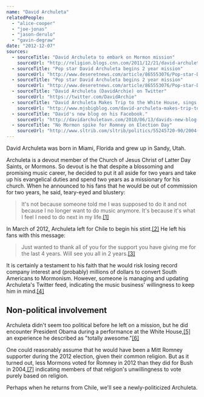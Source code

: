 ```yaml
---
name: "David Archuleta"
relatedPeople:
  - "alice-cooper"
  - "joe-jonas"
  - "jason-derulo"
  - "gavin-degraw"
date: "2012-12-07"
sources:
  - sourceTitle: "David Archuleta to embark on Mormon mission"
    sourceUrl: "http://religion.blogs.cnn.com/2011/12/21/david-archuleta-to-embark-on-mormon-mission/"
  - sourceTitle: "Pop star David Archuleta begins 2 year mission"
    sourceUrl: "http://www.deseretnews.com/article/865553076/Pop-star-David-Archuleta-begins-2-year-Mormon-mission.html?pg=all"
  - sourceTitle: "Pop star David Archuleta begins 2 year mission"
    sourceUrl: "http://www.deseretnews.com/article/865553076/Pop-star-David-Archuleta-begins-2-year-Mormon-mission.html?pg=all"
  - sourceTitle: "David Archuleta (DavidArchie) on Twitter"
    sourceUrl: "https://twitter.com/DavidArchie"
  - sourceTitle: "David Archuleta Makes Trip to the White House, sings Anthem in Washington DC"
    sourceUrl: "http://www.mjsbigblog.com/david-archuleta-makes-trip-to-the-white-house-sings-anthem-in-washington-dc.htm"
  - sourceTitle: "David's new blog on his Facebook."
    sourceUrl: "http://davidarchuletavn.com/2010/06/13/davids-new-blog-on-his-facebook/#more-20202"
  - sourceTitle: "No Mormon spike for Romney on Election Day"
    sourceUrl: "http://www.sltrib.com/sltrib/politics/55245720-90/2004-bush-lds-mormon.html.csp"
---
```


David Archuleta was born in Miami, Florida and grew up in Sandy, Utah.

Archuleta is a devout member of the Church of Jesus Christ of Latter Day Saints, or Mormons. So devout is he that despite a blossoming and promising music career, he decided to put it all aside for two years and take up his evangelical duties and spend two years as a missionary for his church. When he announced to his fans that he would be out of commission for two years, he said, teary-eyed and blustery:

>It's not because someone told me I was supposed to do it and not because I no longer want to do music anymore. It's because it's what I feel I need to do next in my life.<a class="source-citation" href="http://religion.blogs.cnn.com/2011/12/21/david-archuleta-to-embark-on-mormon-mission/" title="David Archuleta to embark on Mormon mission">[1]</a>

In March of 2012, Archuleta left for Chile to begin his stint.<a class="source-citation" href="http://www.deseretnews.com/article/865553076/Pop-star-David-Archuleta-begins-2-year-Mormon-mission.html?pg=all" title="Pop star David Archuleta begins 2 year mission">[2]</a> He left his fans with this message:

>Just wanted to thank all of you for the support you have giving me for the last 4 years. Will see you all in 2 years.<a class="source-citation" href="http://www.deseretnews.com/article/865553076/Pop-star-David-Archuleta-begins-2-year-Mormon-mission.html?pg=all" title="Pop star David Archuleta begins 2 year mission">[3]</a>

It is certainly a testament to his faith that he would risk losing record company interest and (probably) millions of dollars to convert South Americans to Mormonism. However, someone is managing and updating Archuleta's Twitter feed, indicating the music business' willingness to keep him in mind.<a class="source-citation" href="https://twitter.com/DavidArchie" title="David Archuleta (DavidArchie) on Twitter">[4]</a>

## Non-political involvement

Archuleta didn't seem too political before he left on a mission, but he did encounter President Obama during a performance at the White House,<a class="source-citation" href="http://www.mjsbigblog.com/david-archuleta-makes-trip-to-the-white-house-sings-anthem-in-washington-dc.htm" title="David Archuleta Makes Trip to the White House, sings Anthem in Washington DC">[5]</a> an experience he described as "totally awesome."<a class="source-citation" href="http://davidarchuletavn.com/2010/06/13/davids-new-blog-on-his-facebook/#more-20202" title="David&apos;s new blog on his Facebook.">[6]</a>

One could reasonably assume that he would have been a Mitt Romney supporter during the 2012 election, given their common religion. But as it turned out, less Mormons voted for Romney in 2012 than they did for Bush in 2004,<a class="source-citation" href="http://www.sltrib.com/sltrib/politics/55245720-90/2004-bush-lds-mormon.html.csp" title="No Mormon spike for Romney on Election Day">[7]</a> indicating members of that religion's unwillingness to vote purely based on religion.

Perhaps when he returns from Chile, we'll see a newly-politicized Archuleta.